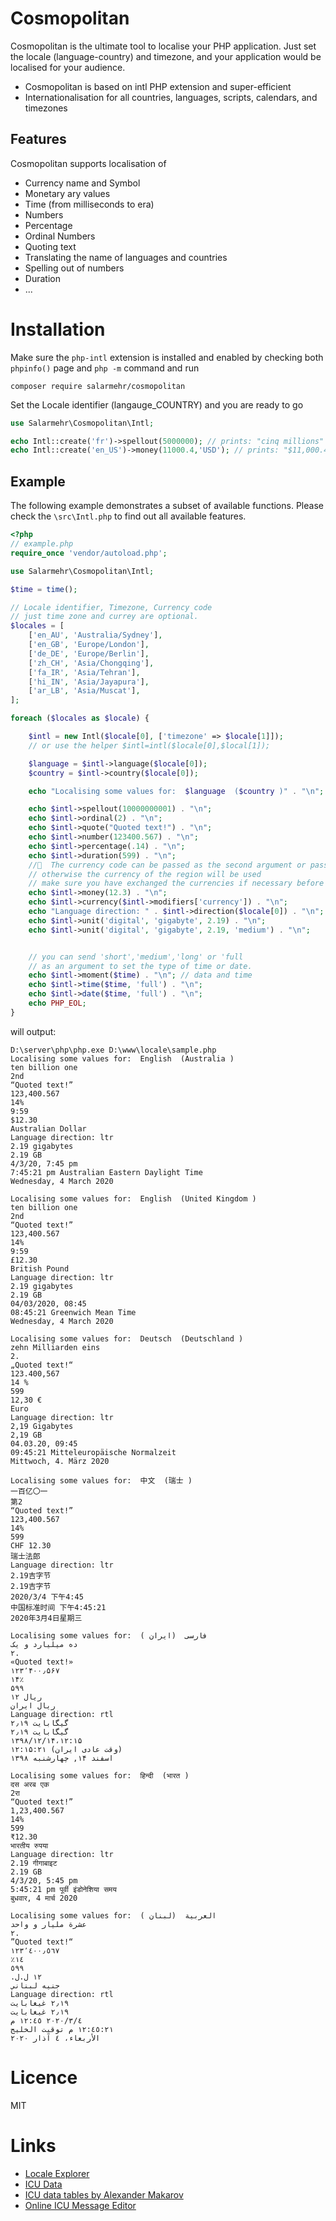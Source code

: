 Cosmopolitan 
============
Cosmopolitan is the ultimate tool to localise your PHP application.
Just set the locale (language-country) and timezone, and your
application would be localised for your audience.

- Cosmopolitan is based on intl PHP extension and super-efficient
- Internationalisation for all countries, languages, scripts, calendars, and timezones

Features
---------
Cosmopolitan supports localisation of

- Currency name and Symbol
- Monetary ary values
- Time (from milliseconds to era)
- Numbers
- Percentage
- Ordinal Numbers
- Quoting text
- Translating the name of languages and countries
- Spelling out of numbers
- Duration
- ...

Installation
============
Make sure the `php-intl` extension is installed and enabled by checking both `phpinfo()` page and  `php -m` command and run
~~~    
composer require salarmehr/cosmopolitan
~~~ 

Set the Locale identifier (langauge_COUNTRY) and you are ready to go
~~~php
use Salarmehr\Cosmopolitan\Intl;

echo Intl::create('fr')->spellout(5000000); // prints: "cinq millions"
echo Intl::create('en_US')->money(11000.4,'USD'); // prints: "$11,000.40"
~~~

Example
--------
The following example demonstrates a subset of available functions.
Please check the  `\src\Intl.php` to find out all available features.
~~~php
<?php
// example.php
require_once 'vendor/autoload.php';

use Salarmehr\Cosmopolitan\Intl;

$time = time();

// Locale identifier, Timezone, Currency code
// just time zone and currey are optional.
$locales = [
    ['en_AU', 'Australia/Sydney'],
    ['en_GB', 'Europe/London'],
    ['de_DE', 'Europe/Berlin'],
    ['zh_CH', 'Asia/Chongqing'],
    ['fa_IR', 'Asia/Tehran'],
    ['hi_IN', 'Asia/Jayapura'],
    ['ar_LB', 'Asia/Muscat'],
];

foreach ($locales as $locale) {

    $intl = new Intl($locale[0], ['timezone' => $locale[1]]);
    // or use the helper $intl=intl($locale[0],$local[1]);

    $language = $intl->language($locale[0]);
    $country = $intl->country($locale[0]);

    echo "Localising some values for:  $language  ($country )" . "\n";

    echo $intl->spellout(10000000001) . "\n";
    echo $intl->ordinal(2) . "\n";
    echo $intl->quote("Quoted text!") . "\n";
    echo $intl->number(123400.567) . "\n";
    echo $intl->percentage(.14) . "\n";
    echo $intl->duration(599) . "\n";
    // ِ The currency code can be passed as the second argument or passed as an item of the modifiers array
    // otherwise the currency of the region will be used
    // make sure you have exchanged the currencies if necessary before using this function.
    echo $intl->money(12.3) . "\n";
    echo $intl->currency($intl->modifiers['currency']) . "\n";
    echo "Language direction: " . $intl->direction($locale[0]) . "\n";
    echo $intl->unit('digital', 'gigabyte', 2.19) . "\n";
    echo $intl->unit('digital', 'gigabyte', 2.19, 'medium') . "\n";


    // you can send 'short','medium','long' or 'full
    // as an argument to set the type of time or date.
    echo $intl->moment($time) . "\n"; // data and time
    echo $intl->time($time, 'full') . "\n";
    echo $intl->date($time, 'full') . "\n";
    echo PHP_EOL;
}
~~~
will output:
~~~
D:\server\php\php.exe D:\www\locale\sample.php
Localising some values for:  English  (Australia )
ten billion one
2nd
“Quoted text!”
123,400.567
14%
9:59
$12.30
Australian Dollar
Language direction: ltr
2.19 gigabytes
2.19 GB
4/3/20, 7:45 pm
7:45:21 pm Australian Eastern Daylight Time
Wednesday, 4 March 2020

Localising some values for:  English  (United Kingdom )
ten billion one
2nd
“Quoted text!”
123,400.567
14%
9:59
£12.30
British Pound
Language direction: ltr
2.19 gigabytes
2.19 GB
04/03/2020, 08:45
08:45:21 Greenwich Mean Time
Wednesday, 4 March 2020

Localising some values for:  Deutsch  (Deutschland )
zehn Milliarden eins
2.
„Quoted text!“
123.400,567
14 %
599
12,30 €
Euro
Language direction: ltr
2,19 Gigabytes
2,19 GB
04.03.20, 09:45
09:45:21 Mitteleuropäische Normalzeit
Mittwoch, 4. März 2020

Localising some values for:  中文  (瑞士 )
一百亿〇一
第2
“Quoted text!”
123,400.567
14%
599
CHF 12.30
瑞士法郎
Language direction: ltr
2.19吉字节
2.19吉字节
2020/3/4 下午4:45
中国标准时间 下午4:45:21
2020年3月4日星期三

Localising some values for:  فارسی  (ایران )
ده میلیارد و یک
۲.
«Quoted text!»
۱۲۳٬۴۰۰٫۵۶۷
۱۴٪
۵۹۹
‎ریال ۱۲
ریال ایران
Language direction: rtl
۲٫۱۹ گیگابایت
۲٫۱۹ گیگابایت
۱۳۹۸/۱۲/۱۴،‏ ۱۲:۱۵
۱۲:۱۵:۲۱ (وقت عادی ایران)
۱۳۹۸ اسفند ۱۴, چهارشنبه

Localising some values for:  हिन्दी  (भारत )
दस अरब एक
2रा
“Quoted text!”
1,23,400.567
14%
599
₹12.30
भारतीय रुपया
Language direction: ltr
2.19 गीगाबाइट
2.19 GB
4/3/20, 5:45 pm
5:45:21 pm पूर्वी इंडोनेशिया समय
बुधवार, 4 मार्च 2020

Localising some values for:  العربية  (لبنان )
عشرة مليار و واحد
٢.
”Quoted text!“
١٢٣٬٤٠٠٫٥٦٧
١٤٪؜
٥٩٩
١٢ ل.ل.‏
جنيه لبناني
Language direction: rtl
٢٫١٩ غيغابايت
٢٫١٩ غيغابايت
٤‏/٣‏/٢٠٢٠ ١٢:٤٥ م
١٢:٤٥:٢١ م توقيت الخليج
الأربعاء، ٤ آذار ٢٠٢٠
~~~

Licence
=======
MIT

Links
=====
- [Locale Explorer](http://demo.icu-project.org/icu-bin/locexp)
- [ICU Data](https://github.com/unicode-org/icu/tree/release-65-1/icu4c/source/data)
- [ICU data tables by Alexander Makarov](https://intl.rmcreative.ru/)
- [Online ICU Message Editor](https://format-message.github.io/icu-message-format-for-translators/)